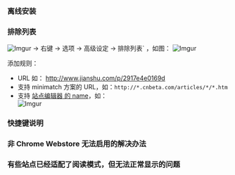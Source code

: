 ### 离线安装

### 排除列表
![Imgur](http://i.imgur.com/dyROEBi.png) → 右键 → 选项 → 高级设定 → 排除列表` ，如图：
![Imgur](http://i.imgur.com/CdoZOkUl.png)

添加规则：
- URL 如： http://www.jianshu.com/p/2917e4e0169d
- 支持 minimatch 方案的 URL，如：`http://*.cnbeta.com/articles/*/*.htm`
- 支持 [站点编辑器 的 name](https://github.com/Kenshin/simpread/wiki/%E7%AB%99%E7%82%B9%E7%BC%96%E8%BE%91%E5%99%A8#website_listjson-%E4%B8%8D%E5%8F%AF%E5%AE%9A%E5%88%B6%E7%9A%84%E5%86%85%E5%AE%B9)，如：  
![Imgur](http://i.imgur.com/IFc5kAEl.png) 


### 快捷键说明

### 非 Chrome Webstore 无法启用的解决办法

### 有些站点已经适配了阅读模式，但无法正常显示的问题